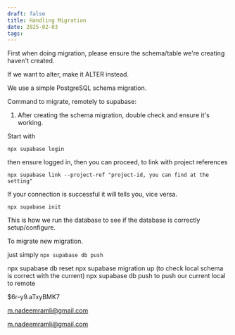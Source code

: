 ```yaml
---
draft: false
title: Handling Migration
date: 2025-02-03
tags:
---
```

First when doing migration, please ensure the schema/table we're creating haven't created.

If we want to alter, make it ALTER instead.

We use a simple PostgreSQL schema migration.


Command to migrate, remotely to supabase:

1. After creating the schema migration, double check and ensure it's working.

Start with 

`npx supabase login`

then ensure logged in, then you can proceed, to link with project references

`npx supabase link --project-ref "project-id, you can find at the setting"`

If your connection is successful it will tells you, vice versa.

`npx supabase init`

This is how we run the database to see if the database is correctly setup/configure.



To migrate new migration. 

just simply `npx supabase db push`



npx supabase db reset
npx supabase migration up 
	(to check local schema is correct with the current)
npx supabase db push 
	to push our current local to remote


$6r-y9.aTxyBMK7

m.nadeemramli@gmail.com

m.nadeemramli@gmail.com